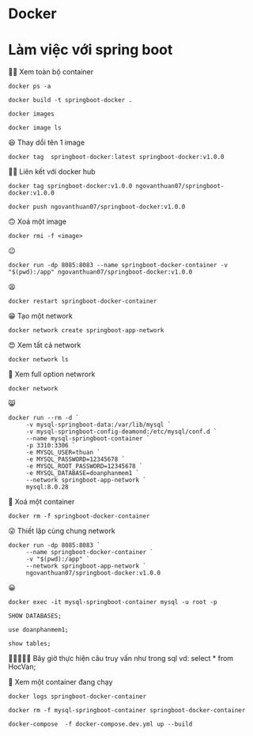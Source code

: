 # Docker
# Làm việc với spring boot
🐱‍🚀 Xem toàn bộ container
```
docker ps -a
```

```
docker build -t springboot-docker . 
```

```
docker images
```

```
docker image ls
```
😆 Thay dổi tên 1 image
```
docker tag  springboot-docker:latest springboot-docker:v1.0.0
```
🐱‍👓 Liên kết với docker hub
```
docker tag springboot-docker:v1.0.0 ngovanthuan07/springboot-docker:v1.0.0
```

```
docker push ngovanthuan07/springboot-docker:v1.0.0
```
🙃 Xoá một image
```
docker rmi -f <image>
```
😉
```
docker run -dp 8085:8083 --name springboot-docker-container -v "$(pwd):/app" ngovanthuan07/springboot-docker:v1.0.0
```
😫
```
docker restart springboot-docker-container
```
😁 Tạo một network
```
docker network create springboot-app-network
```
😍 Xem tất cả network
```
docker network ls
```
🧐 Xem full option netwrork
```
docker network
```
😸
```
docker run --rm -d `
     -v mysql-springboot-data:/var/lib/mysql `
     -v mysql-springboot-config-deamond:/etc/mysql/conf.d `
     --name mysql-springboot-container `
     -p 3310:3306 `
     -e MYSQL_USER=thuan `
     -e MYSQL_PASSWORD=12345678 `
     -e MYSQL_ROOT_PASSWORD=12345678 `
     -e MYSQL_DATABASE=doanphanmem1 `
     --network springboot-app-network `
     mysql:8.0.28
```
👏 Xoá một container
```
docker rm -f springboot-docker-container
```

😜 Thiết lập cùng chung network
```
docker run -dp 8085:8083 `
     --name springboot-docker-container `
     -v "$(pwd):/app" `
     --network springboot-app-network `
     ngovanthuan07/springboot-docker:v1.0.0
```
😀
```
docker exec -it mysql-springboot-container mysql -u root -p
```
```
SHOW DATABASES;
```
```
use doanphanmem1;
```
```
show tables;
```
🍗🍗🍗🍗🍗 Bây giờ thực hiện câu truy vấn như trong sql vd: select * from HocVan;

🤔 Xem một container đang chạy
```
docker logs springboot-docker-container
```

```
docker rm -f mysql-springboot-container springboot-docker-container
```
```
docker-compose  -f docker-compose.dev.yml up --build
```
